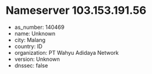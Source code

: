 # Nameserver 103.153.191.56

* as_number: 140469
* name: Unknown
* city: Malang
* country: ID
* organization: PT Wahyu Adidaya Network
* version: Unknown
* dnssec: false
